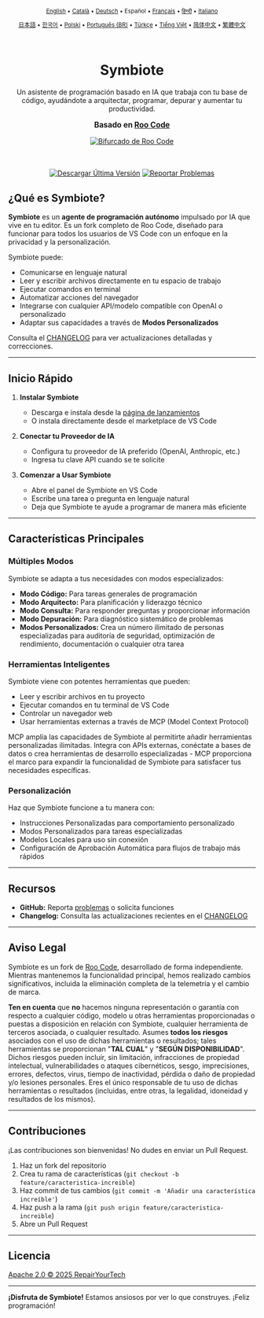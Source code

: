 <div align="center">
<sub>

[English](../../README.md) • [Català](../../locales/ca/README.md) • [Deutsch](../../locales/de/README.md) • Español • [Français](../../locales/fr/README.md) • [हिन्दी](../../locales/hi/README.md) • [Italiano](../../locales/it/README.md)

</sub>
<sub>

[日本語](../../locales/ja/README.md) • [한국어](../../locales/ko/README.md) • [Polski](../../locales/pl/README.md) • [Português (BR)](../../locales/pt-BR/README.md) • [Türkçe](../../locales/tr/README.md) • [Tiếng Việt](../../locales/vi/README.md) • [简体中文](../../locales/zh-CN/README.md) • [繁體中文](../../locales/zh-TW/README.md)

</sub>
</div>
<br>
<div align="center">
  <h1>Symbiote</h1>
  <p>Un asistente de programación basado en IA que trabaja con tu base de código, ayudándote a arquitectar, programar, depurar y aumentar tu productividad.</p>
  <p style="font-size: 1.1em; margin-top: 15px;"><strong>Basado en <a href="https://github.com/RooVetGit/Roo-Code" target="_blank">Roo Code</a></strong></p>
  <a href="https://github.com/RooVetGit/Roo-Code" target="_blank">
    <img src="https://img.shields.io/badge/Bifurcado%20de-Roo%20Code-6F42C1?style=for-the-badge&logo=github&logoColor=white" alt="Bifurcado de Roo Code">
  </a>
</div>
<br>
<br>

<div align="center">

<a href="https://github.com/RepairYourTech/Symbiote/releases" target="_blank"><img src="https://img.shields.io/badge/Descargar%20Última%20Versión-blue?style=for-the-badge&logo=github&logoColor=white" alt="Descargar Última Versión"></a>
<a href="https://github.com/RepairYourTech/Symbiote/issues" target="_blank"><img src="https://img.shields.io/badge/Reportar%20Problemas-red?style=for-the-badge&logo=github&logoColor=white" alt="Reportar Problemas"></a>

</div>

## ¿Qué es Symbiote?

**Symbiote** es un **agente de programación autónomo** impulsado por IA que vive en tu editor. Es un fork completo de Roo Code, diseñado para funcionar para todos los usuarios de VS Code con un enfoque en la privacidad y la personalización.

Symbiote puede:

- Comunicarse en lenguaje natural
- Leer y escribir archivos directamente en tu espacio de trabajo
- Ejecutar comandos en terminal
- Automatizar acciones del navegador
- Integrarse con cualquier API/modelo compatible con OpenAI o personalizado
- Adaptar sus capacidades a través de **Modos Personalizados**

Consulta el [CHANGELOG](../../CHANGELOG.md) para ver actualizaciones detalladas y correcciones.

---

## Inicio Rápido

1. **Instalar Symbiote**

    - Descarga e instala desde la [página de lanzamientos](https://github.com/RepairYourTech/Symbiote/releases)
    - O instala directamente desde el marketplace de VS Code

2. **Conectar tu Proveedor de IA**

    - Configura tu proveedor de IA preferido (OpenAI, Anthropic, etc.)
    - Ingresa tu clave API cuando se te solicite

3. **Comenzar a Usar Symbiote**
    - Abre el panel de Symbiote en VS Code
    - Escribe una tarea o pregunta en lenguaje natural
    - Deja que Symbiote te ayude a programar de manera más eficiente

---

## Características Principales

### Múltiples Modos

Symbiote se adapta a tus necesidades con modos especializados:

- **Modo Código:** Para tareas generales de programación
- **Modo Arquitecto:** Para planificación y liderazgo técnico
- **Modo Consulta:** Para responder preguntas y proporcionar información
- **Modo Depuración:** Para diagnóstico sistemático de problemas
- **Modos Personalizados:** Crea un número ilimitado de personas especializadas para auditoría de seguridad, optimización de rendimiento, documentación o cualquier otra tarea

### Herramientas Inteligentes

Symbiote viene con potentes herramientas que pueden:

- Leer y escribir archivos en tu proyecto
- Ejecutar comandos en tu terminal de VS Code
- Controlar un navegador web
- Usar herramientas externas a través de MCP (Model Context Protocol)

MCP amplía las capacidades de Symbiote al permitirte añadir herramientas personalizadas ilimitadas. Integra con APIs externas, conéctate a bases de datos o crea herramientas de desarrollo especializadas - MCP proporciona el marco para expandir la funcionalidad de Symbiote para satisfacer tus necesidades específicas.

### Personalización

Haz que Symbiote funcione a tu manera con:

- Instrucciones Personalizadas para comportamiento personalizado
- Modos Personalizados para tareas especializadas
- Modelos Locales para uso sin conexión
- Configuración de Aprobación Automática para flujos de trabajo más rápidos

---

## Recursos

- **GitHub:** Reporta [problemas](https://github.com/RepairYourTech/Symbiote/issues) o solicita funciones
- **Changelog:** Consulta las actualizaciones recientes en el [CHANGELOG](../../CHANGELOG.md)

---

## Aviso Legal

Symbiote es un fork de [Roo Code](https://github.com/RooVetGit/Roo-Code), desarrollado de forma independiente. Mientras mantenemos la funcionalidad principal, hemos realizado cambios significativos, incluida la eliminación completa de la telemetría y el cambio de marca.

**Ten en cuenta** que **no** hacemos ninguna representación o garantía con respecto a cualquier código, modelo u otras herramientas proporcionadas o puestas a disposición en relación con Symbiote, cualquier herramienta de terceros asociada, o cualquier resultado. Asumes **todos los riesgos** asociados con el uso de dichas herramientas o resultados; tales herramientas se proporcionan "**TAL CUAL**" y "**SEGÚN DISPONIBILIDAD**". Dichos riesgos pueden incluir, sin limitación, infracciones de propiedad intelectual, vulnerabilidades o ataques cibernéticos, sesgo, imprecisiones, errores, defectos, virus, tiempo de inactividad, pérdida o daño de propiedad y/o lesiones personales. Eres el único responsable de tu uso de dichas herramientas o resultados (incluidas, entre otras, la legalidad, idoneidad y resultados de los mismos).

---

## Contribuciones

¡Las contribuciones son bienvenidas! No dudes en enviar un Pull Request.

1. Haz un fork del repositorio
2. Crea tu rama de características (`git checkout -b feature/caracteristica-increible`)
3. Haz commit de tus cambios (`git commit -m 'Añadir una característica increíble'`)
4. Haz push a la rama (`git push origin feature/caracteristica-increible`)
5. Abre un Pull Request

---

## Licencia

[Apache 2.0 © 2025 RepairYourTech](../../LICENSE)

---

**¡Disfruta de Symbiote!** Estamos ansiosos por ver lo que construyes. ¡Feliz programación!
